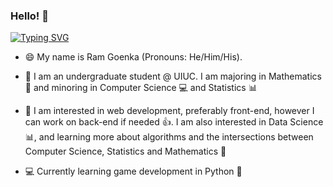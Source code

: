 ### Hello! 👋

[![Typing SVG](https://readme-typing-svg.herokuapp.com/?lines=First+line+of+text;Second+line+of+text)](https://git.io/typing-svg)

- 😄 My name is Ram Goenka (Pronouns: He/Him/His).

- 📝 I am an undergraduate student @ UIUC. I am majoring in Mathematics :1234: and minoring in Computer Science :computer: and Statistics :bar_chart: 

- 👀 I am interested in web development, preferably front-end, however I can work on back-end if needed :thumbsup:. I am also interested in Data Science :bar_chart:, and learning more about algorithms and the intersections between Computer Science, Statistics and Mathematics :thought_balloon:

- 💻 Currently learning game development in Python 🐍
